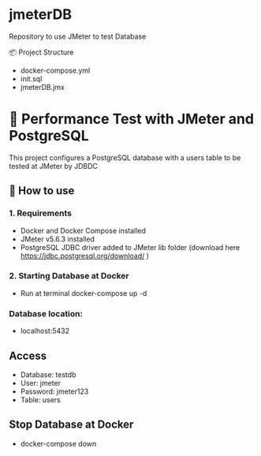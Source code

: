 # jmeterDB
Repository to use JMeter to test Database

📦 Project Structure

- docker-compose.yml
- init.sql
- jmeterDB.jmx

# 🧪 Performance Test with JMeter and PostgreSQL

This project configures a PostgreSQL database with a users table to be tested at JMeter by JDBDC

## 🚀 How to use

### 1. Requirements

- Docker and Docker Compose installed
- JMeter v5.6.3 installed
- PostgreSQL JDBC driver added to JMeter lib folder (download here https://jdbc.postgresql.org/download/ )

### 2. Starting Database at Docker

- Run at terminal 
docker-compose up -d

### Database location: 
 - localhost:5432

## Access
- Database: testdb
- User: jmeter
- Password: jmeter123
- Table: users

## Stop Database at Docker
- docker-compose down



